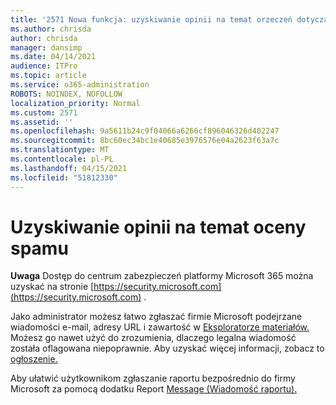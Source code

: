 ```yaml
---
title: '2571 Nowa funkcja: uzyskiwanie opinii na temat orzeczeń dotyczących spamu'
ms.author: chrisda
author: chrisda
manager: dansimp
ms.date: 04/14/2021
audience: ITPro
ms.topic: article
ms.service: o365-administration
ROBOTS: NOINDEX, NOFOLLOW
localization_priority: Normal
ms.custom: 2571
ms.assetid: ''
ms.openlocfilehash: 9a5611b24c9f04066a6266cf896046326d402247
ms.sourcegitcommit: 8bc60ec34bc1e40685e3976576e04a2623f63a7c
ms.translationtype: MT
ms.contentlocale: pl-PL
ms.lasthandoff: 04/15/2021
ms.locfileid: "51812330"
---
```

# <a name="get-feedback-about-spam-judgments"></a>Uzyskiwanie opinii na temat oceny spamu

**Uwaga** Dostęp do centrum zabezpieczeń platformy Microsoft 365 można uzyskać na stronie [https://security.microsoft.com](https://security.microsoft.com) .

Jako administrator możesz łatwo zgłaszać firmie Microsoft podejrzane wiadomości e-mail, adresy URL i zawartość w [Eksploratorze materiałów.](https://security.microsoft.com/reportsubmission) Możesz go nawet użyć do zrozumienia, dlaczego legalna wiadomość została oflagowana niepoprawnie. Aby uzyskać więcej informacji, zobacz to [ogłoszenie.](https://techcommunity.microsoft.com/t5/Security-Privacy-and-Compliance/Empower-security-teams-to-easily-report-suspicious-emails-amp/ba-p/752622)

Aby ułatwić użytkownikom zgłaszanie raportu bezpośrednio do firmy Microsoft za pomocą dodatku Report [Message (Wiadomość raportu).](https://appsource.microsoft.com/product/office/WA104381180?src=office&tab=Overview)
